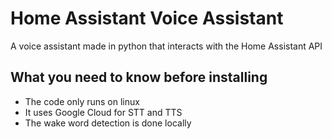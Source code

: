 # Home Assistant Voice Assistant
A voice assistant made in python that interacts with the Home Assistant API

## What you need to know before installing
* The code only runs on linux
* It uses Google Cloud for STT and TTS
* The wake word detection is done locally
